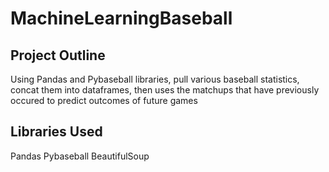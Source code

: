 # MachineLearningBaseball

## Project Outline
Using Pandas and Pybaseball libraries, pull various baseball statistics, concat them into dataframes, then uses the matchups that have previously occured to predict outcomes of future games

## Libraries Used
Pandas
Pybaseball
BeautifulSoup